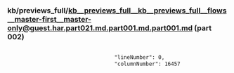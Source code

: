 ### kb/previews_full/kb__previews_full__kb__previews_full__flows__master-first__master-only@guest.har.part021.md.part001.md.part001.md (part 002)

```md

                                  "lineNumber": 0,
                                  "columnNumber": 16457
               
```

```
